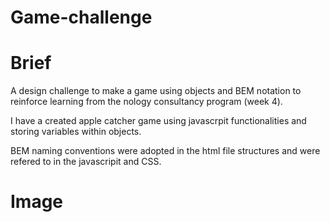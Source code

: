 # Game-challenge

# Brief 

A design challenge to make a game using objects and BEM notation to reinforce learning from the nology consultancy program (week 4). 

I have a created apple catcher game using javascrpit functionalities and storing variables within objects. 

BEM naming conventions were adopted in the html file structures and were refered to in the javascripit and CSS. 

 # Image 

 
